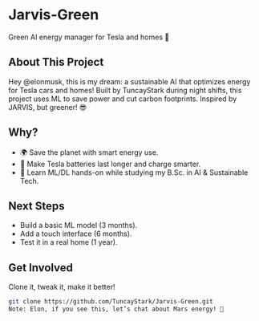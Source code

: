 # Jarvis-Green
Green AI energy manager for Tesla and homes 🌱

## About This Project
Hey @elonmusk, this is my dream: a sustainable AI that optimizes energy for Tesla cars and homes! Built by TuncayStark during night shifts, this project uses ML to save power and cut carbon footprints. Inspired by JARVIS, but greener! 😎

## Why?
- 🌍 Save the planet with smart energy use.
- 🚗 Make Tesla batteries last longer and charge smarter.
- 🤖 Learn ML/DL hands-on while studying my B.Sc. in AI & Sustainable Tech.

## Next Steps
- Build a basic ML model (3 months).
- Add a touch interface (6 months).
- Test it in a real home (1 year).

## Get Involved
Clone it, tweak it, make it better!
```bash
git clone https://github.com/TuncayStark/Jarvis-Green.git
Note: Elon, if you see this, let’s chat about Mars energy! 🚀
